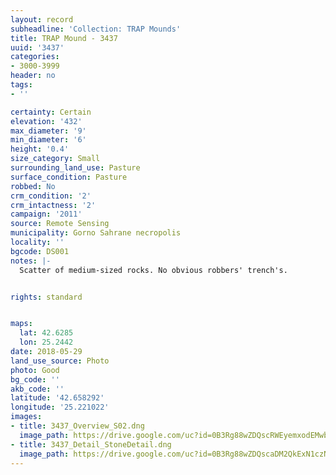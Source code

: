 ```yaml
---
layout: record
subheadline: 'Collection: TRAP Mounds'
title: TRAP Mound - 3437
uuid: '3437'
categories:
- 3000-3999
header: no
tags:
- ''

certainty: Certain
elevation: '432'
max_diameter: '9'
min_diameter: '6'
height: '0.4'
size_category: Small
surrounding_land_use: Pasture
surface_condition: Pasture
robbed: No
crm_condition: '2'
crm_intactness: '2'
campaign: '2011'
source: Remote Sensing
municipality: Gorno Sahrane necropolis
locality: ''
bgcode: DS001
notes: |-
  Scatter of medium-sized rocks. No obvious robbers' trench's.


rights: standard


maps:
  lat: 42.6285
  lon: 25.2442
date: 2018-05-29
land_use_source: Photo
photo: Good
bg_code: ''
akb_code: ''
latitude: '42.658292'
longitude: '25.221022'
images:
- title: 3437_Overview_S02.dng
  image_path: https://drive.google.com/uc?id=0B3Rg88wZDQscRWEyemxodEMwbnc
- title: 3437_Detail_StoneDetail.dng
  image_path: https://drive.google.com/uc?id=0B3Rg88wZDQscaDM2QkExN1czNXc
---
```

